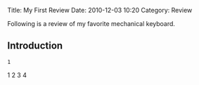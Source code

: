 Title: My First Review
Date: 2010-12-03 10:20
Category: Review

Following is a review of my favorite mechanical keyboard.

## Introduction
    1
1
2
3
4
